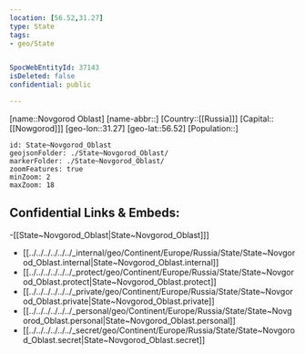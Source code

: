 ```yaml
---
location: [56.52,31.27]
type: State
tags:
- geo/State


SpocWebEntityId: 37143
isDeleted: false
confidential: public

---
```

[name::Novgorod Oblast]
[name-abbr::]
[Country::[[Russia]]]
[Capital::[[Nowgorod]]]
[geo-lon::31.27]
[geo-lat::56.52]
[Population::]



```leaflet
id: State~Novgorod_Oblast
geojsonFolder: ./State~Novgorod_Oblast/
markerFolder: ./State~Novgorod_Oblast/
zoomFeatures: true 
minZoom: 2 
maxZoom: 18
```


## Confidential Links & Embeds: 
-[[State~Novgorod_Oblast|State~Novgorod_Oblast]]] 
- [[../../../../../../_internal/geo/Continent/Europe/Russia/State/State~Novgorod_Oblast.internal|State~Novgorod_Oblast.internal]] 
- [[../../../../../../_protect/geo/Continent/Europe/Russia/State/State~Novgorod_Oblast.protect|State~Novgorod_Oblast.protect]] 
- [[../../../../../../_private/geo/Continent/Europe/Russia/State/State~Novgorod_Oblast.private|State~Novgorod_Oblast.private]] 
- [[../../../../../../_personal/geo/Continent/Europe/Russia/State/State~Novgorod_Oblast.personal|State~Novgorod_Oblast.personal]] 
- [[../../../../../../_secret/geo/Continent/Europe/Russia/State/State~Novgorod_Oblast.secret|State~Novgorod_Oblast.secret]] 
